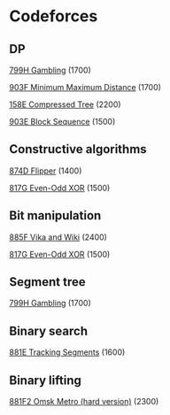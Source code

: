 # Codeforces



## DP

[799H Gambling](is.gd/3OU1N8) (1700)

[903F Minimum Maximum Distance](https://codeforces.com/contest/1881/problem/F) (1700)

[158E Compressed Tree](https://codeforces.com/contest/1901/problem/E) (2200)

[903E Block Sequence](https://codeforces.com/contest/1881/problem/E) (1500)



## Constructive algorithms

[874D Flipper](https://codeforces.com/contest/1833/problem/D) (1400)

[817G Even-Odd XOR](https://codeforces.com/contest/1722/problem/G) (1500)



## Bit manipulation

[885F Vika and Wiki](https://codeforces.com/contest/1848/problem/F) (2400)

[817G Even-Odd XOR](https://codeforces.com/contest/1722/problem/G) (1500)



## Segment tree

[799H Gambling](is.gd/3OU1N8) (1700)



## Binary search

[881E Tracking Segments](https://codeforces.com/contest/1843/problem/E) (1600)



## Binary lifting

[881F2 Omsk Metro (hard version)](https://codeforces.com/contest/1843/problem/F2) (2300)






